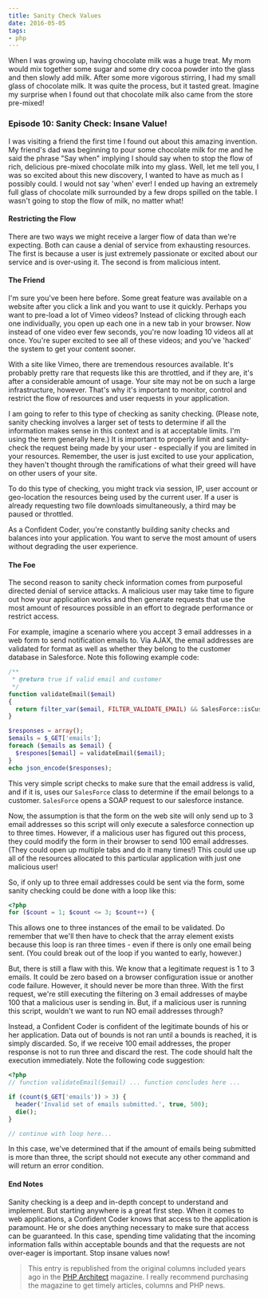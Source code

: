 ```yaml
---
title: Sanity Check Values
date: 2016-05-05
tags:
- php
---
```

When I was growing up, having chocolate milk was a huge treat.  My mom would mix together some sugar and some dry cocoa powder into the glass and then slowly add milk.  After some more vigorous stirring, I had my small glass of chocolate milk.  It was quite the process, but it tasted great.  Imagine my surprise when I found out that chocolate milk also came from the store pre-mixed!

<!--more-->

### Episode 10: Sanity Check: Insane Value!

I was visiting a friend the first time I found out about this amazing invention.  My friend's dad was beginning to pour some chocolate milk for me and he said the phrase "Say when" implying I should say when to stop the flow of rich, delicious pre-mixed chocolate milk into my glass.  Well, let me tell you, I was so excited about this new discovery, I wanted to have as much as I possibly could.  I would not say 'when' ever!  I ended up having an extremely full glass of chocolate milk surrounded by a few drops spilled on the table.  I wasn't going to stop the flow of milk, no matter what!

#### Restricting the Flow

There are two ways we might receive a larger flow of data than we're expecting.  Both can cause a denial of service from exhausting resources.  The first is because a user is just extremely passionate or excited about our service and is over-using it.  The second is from malicious intent.  

#### The Friend

I'm sure you've been here before.  Some great feature was available on a website after you click a link and you want to use it quickly.  Perhaps you want to pre-load a lot of Vimeo videos?  Instead of clicking through each one individually, you open up each one in a new tab in your browser.  Now instead of one video ever few seconds, you're now loading 10 videos all at once.  You're super excited to see all of these videos; and you've 'hacked' the system to get your content sooner.

With a site like Vimeo, there are tremendous resources available.  It's probably pretty rare that requests like this are throttled, and if they are, it's after a considerable amount of usage.  Your site may not be on such a large infrastructure, however.  That's why it's important to monitor, control and restrict the flow of resources and user requests in your application.

I am going to refer to this type of checking as sanity checking.  (Please note, sanity checking involves a larger set of tests to determine if all the information makes sense in this context and is at acceptable limits.  I'm using the term generally here.)  It is important to properly limit and sanity-check the request being made by your user - especially if you are limited in your resources.  Remember, the user is just excited to use your application, they haven't thought through the ramifications of what their greed will have on other users of your site.

To do this type of checking, you might track via session, IP, user account or geo-location the resources being used by the current user.  If a user is already requesting two file downloads simultaneously, a third may be paused or throttled.  

As a Confident Coder, you're constantly building sanity checks and balances into your application.  You want to serve the most amount of users without degrading the user experience.  

#### The Foe

The second reason to sanity check information comes from purposeful directed denial of service attacks.  A malicious user may take time to figure out how your application works and then generate requests that use the most amount of resources possible in an effort to degrade performance or restrict access.  

For example, imagine a scenario where you accept 3 email addresses in a web form to send notification emails to.  Via AJAX, the email addresses are validated for format as well as whether they belong to the customer database in Salesforce.  Note this following example code:

```php
/**
 * @return true if valid email and customer
 */
function validateEmail($email)
{
  return filter_var($email, FILTER_VALIDATE_EMAIL) && SalesForce::isCustomer($email);
}

$responses = array();
$emails = $_GET['emails'];
foreach ($emails as $email) {
  $respones[$email] = validateEmail($email);
}
echo json_encode($responses);
```

This very simple script checks to make sure that the email address is valid, and if it is, uses our `SalesForce` class to determine if the email belongs to a customer.  `SalesForce` opens a SOAP request to our salesforce instance.

Now, the assumption is that the form on the web site will only send up to 3 email addresses so this script will only execute a salesforce connection up to three times.  However, if a malicious user has figured out this process, they could modify the form in their browser to send 100 email addresses.  (They could open up multiple tabs and do it many times!)  This could use up all of the resources allocated to this particular application with just one malicious user!  

So, if only up to three email addresses could be sent via the form, some sanity checking could be done with a loop like this:

```php 
<?php
for ($count = 1; $count <= 3; $count++) {
```

This allows one to three instances of the email to be validated.  Do remember that we'll then have to check that the array element exists because this loop is ran three times - even if there is only one email being sent.  (You could break out of the loop if you wanted to early, however.)

But, there is still a flaw with this.  We know that a legitimate request is 1 to 3 emails.  It could be zero based on a browser configuration issue or another code failure.  However, it should never be more than three.  With the first request, we're still executing the filtering on 3 email addresses of maybe 100 that a malicious user is sending in.  But, if a malicious user is running this script, wouldn't we want to run NO email addresses through?

Instead, a Confident Coder is confident of the legitimate bounds of his or her application.  Data out of bounds is not ran until a bounds is reached, it is simply discarded.  So, if we receive 100 email addresses, the proper response is not to run three and discard the rest.  The code should halt the execution immediately.  Note the following code suggestion:

```php 
<?php
// function validateEmail($email) ... function concludes here ...

if (count($_GET['emails')) > 3) {
  header('Invalid set of emails submitted.', true, 500);
  die();
}

// continue with loop here...
```

In this case, we've determined that if the amount of emails being submitted is more than three, the script should not execute any other command and will return an error condition.

#### End Notes

Sanity checking is a deep and in-depth concept to understand and implement.  But starting anywhere is a great first step.  When it comes to web applications, a Confident Coder knows that access to the application is paramount.  He or she does anything necessary to make sure that access can be guaranteed.  In this case, spending time validating that the incoming information falls within acceptable bounds and that the requests are not over-eager is important.  Stop insane values now!

> This entry is republished from the original columns included years ago in the [PHP Architect](http://phparch.com) magazine.  I really recommend purchasing the magazine to get timely articles, columns and PHP news.
